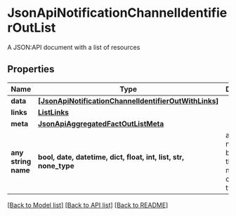 # JsonApiNotificationChannelIdentifierOutList

A JSON:API document with a list of resources

## Properties
Name | Type | Description | Notes
------------ | ------------- | ------------- | -------------
**data** | [**[JsonApiNotificationChannelIdentifierOutWithLinks]**](JsonApiNotificationChannelIdentifierOutWithLinks.md) |  | 
**links** | [**ListLinks**](ListLinks.md) |  | [optional] 
**meta** | [**JsonApiAggregatedFactOutListMeta**](JsonApiAggregatedFactOutListMeta.md) |  | [optional] 
**any string name** | **bool, date, datetime, dict, float, int, list, str, none_type** | any string name can be used but the value must be the correct type | [optional]

[[Back to Model list]](../README.md#documentation-for-models) [[Back to API list]](../README.md#documentation-for-api-endpoints) [[Back to README]](../README.md)


